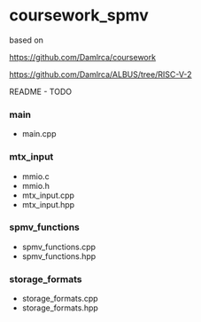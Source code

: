 # coursework_spmv


based on

https://github.com/Damlrca/coursework

https://github.com/Damlrca/ALBUS/tree/RISC-V-2


README - TODO


### main
- main.cpp

### mtx_input
- mmio.c
- mmio.h
- mtx_input.cpp
- mtx_input.hpp

### spmv_functions
- spmv_functions.cpp
- spmv_functions.hpp

### storage_formats
- storage_formats.cpp
- storage_formats.hpp
